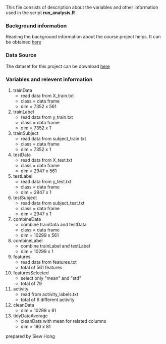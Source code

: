 This file consists of description about the variables and other information used in the script **run_analysis.R**   

### Background information

Reading the background information about the course project helps. It can be obtained [here](http://archive.ics.uci.edu/ml/datasets/Human+Activity+Recognition+Using+Smartphones)

### Data Source

The dataset for this project can be download [here](https://d396qusza40orc.cloudfront.net/getdata%2Fprojectfiles%2FUCI%20HAR%20Dataset.zip)

### Variables and relevent information

1. trainData 
	- read data from X_train.txt
	- class = data frame
	- dim = 7352 x 561
2. trainLabel
	- read data from y_train.txt
	- class = data frame
	- dim = 7352 x 1
3. trainSubject
	- read data from subject_train.txt
	- class = data frame
	- dim = 7352 x 1
4. testData 
	- read data from X_test.txt
	- class = data frame
	- dim = 2947 x 561
5. testLabel
	- read data from y_test.txt
	- class = data frame
	- dim = 2947 x 1
6. testSubject
	- read data from subject_test.txt
	- class = data frame	
	- dim = 2947 x 1 
7. combineData
	- combine trainData and testData
	- class = data frame
	- dim = 10299 x 561
8. combineLabel 
	- combine trainLabel and testLabel
	- dim = 10299 x 1 
9. features
	- read data from features.txt
	- total of 561 features
10. featuresSelected
	- select only "mean" and "std"
	- total of 79
11. activity
	- read from activity_labels.txt
	- total of 6 different activity
12. cleanData
	- dim = 10299  x 81
13. tidyDataAverage
	- cleanData with mean for related columns
	- dim = 180 x 81
	
	
prepared by Siew Hong
	
	
	
	